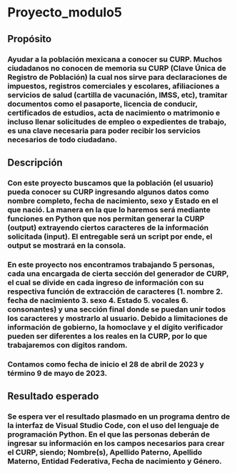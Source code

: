 # Proyecto_modulo5
## Propósito
### Ayudar a la población mexicana a conocer su CURP. Muchos ciudadanos no conocen de memoria su CURP (Clave Única de Registro de Población) la cual nos sirve para declaraciones de impuestos, registros comerciales y escolares, afiliaciones a servicios de salud (cartilla de vacunación, IMSS, etc), tramitar documentos como el pasaporte, licencia de conducir, certificados de estudios, acta de nacimiento o matrimonio e incluso llenar solicitudes de empleo o expedientes de trabajo, es una clave necesaria para poder recibir los servicios necesarios de todo ciudadano. 
## Descripción 
### Con este proyecto buscamos que la población (el usuario) pueda conocer su CURP ingresando algunos datos como nombre completo, fecha de nacimiento, sexo y Estado en el que nació. La manera en la que lo haremos será mediante funciones en Python que nos permitan generar la CURP (output) extrayendo ciertos caracteres de la información solicitada (input). El entregable será un script por ende, el output se mostrará en la consola. 
### En este proyecto nos encontramos trabajando 5 personas, cada una encargada de cierta sección del generador de CURP, el cual se divide en cada ingreso de información con su respectiva función de extracción de caracteres (1. nombre 2. fecha de nacimiento 3. sexo 4. Estado 5. vocales 6. consonantes) y una sección final donde se puedan unir todos los caracteres y mostrarlo al usuario. Debido a limitaciones de información de gobierno, la homoclave y el dígito verificador pueden ser diferentes a los reales en la CURP, por lo que trabajaremos con digitos random.
### Contamos como  fecha de inicio el 28 de abril de 2023 y término 9 de mayo de 2023.
## Resultado esperado 
### Se espera ver el resultado plasmado en un programa dentro de la interfaz de Visual Studio Code, con el uso del lenguaje de programación Python. En el que las personas deberán de ingresar su información en los campos necesarios para crear el CURP, siendo; Nombre(s), Apellido Paterno, Apellido Materno, Entidad Federativa, Fecha de nacimiento y Género.
